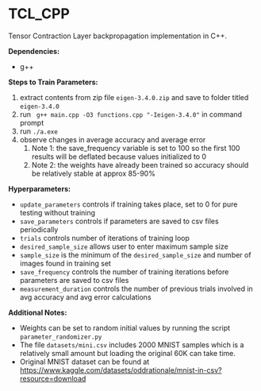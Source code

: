# TCL_CPP
Tensor Contraction Layer backpropagation implementation in C++.

**Dependencies:** 
- g++ 

**Steps to Train Parameters:**
1. extract contents from zip file `eigen-3.4.0.zip` and save to folder titled `eigen-3.4.0`
2. run ` g++ main.cpp -O3 functions.cpp "-Ieigen-3.4.0"` in command prompt
3. run `./a.exe`
4. observe changes in average accuracy and average error
    1. Note 1: the save_frequency variable is set to 100 so the first 100 results will be deflated because values initialized to 0
    2. Note 2: the weights have already been trained so accuracy should be relatively stable at approx 85-90%

**Hyperparameters:**
- `update_parameters` controls if training takes place, set to 0 for pure testing without training 
- `save_parameters` controls if parameters are saved to csv files periodically 
- `trials` controls number of iterations of training loop 
- `desired_sample_size` allows user to enter maximum sample size 
- `sample_size` is the minimum of the `desired_sample_size` and number of images found in training set
- `save_frequency` controls the number of training iterations before parameters are saved to csv files
- `measurement_duration` controls the number of previous trials involved in avg accuracy and avg error calculations

**Additional Notes:** 
- Weights can be set to random initial values by running the script `parameter_randomizer.py`
- The file `datasets/mini.csv` includes 2000 MNIST samples which is a relatively small amount but loading the original 60K can take time. 
- Original MNIST dataset can be found at https://www.kaggle.com/datasets/oddrationale/mnist-in-csv?resource=download 



